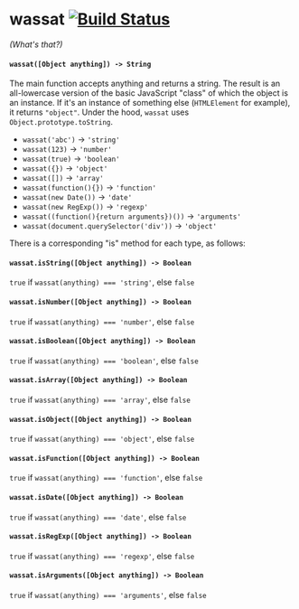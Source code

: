# wassat [![Build Status](https://travis-ci.org/nickb1080/wassat.svg)](https://travis-ci.org/nickb1080/wassat)
_(What's that?)_

#### `wassat([Object anything]) -> String`
The main function accepts anything and returns a string. The result is an all-lowercase version of the basic JavaScript "class" of which the object is an instance. If it's an instance of something else (`HTMLElement` for example), it returns `"object"`. Under the hood, `wassat` uses `Object.prototype.toString`.

- `wassat('abc')` -> `'string'`
- `wassat(123)` -> `'number'`
- `wassat(true)` -> `'boolean'`
- `wassat({})` -> `'object'`
- `wassat([])` -> `'array'`
- `wassat(function(){})` -> `'function'`
- `wassat(new Date())` -> `'date'`
- `wassat(new RegExp())` -> `'regexp'`
- `wassat((function(){return arguments})())` -> `'arguments'`
- `wassat(document.querySelector('div'))` -> `'object'`

There is a corresponding "is" method for each type, as follows:

#### `wassat.isString([Object anything]) -> Boolean`
`true` if `wassat(anything) === 'string'`, else `false`

#### `wassat.isNumber([Object anything]) -> Boolean`
`true` if `wassat(anything) === 'number'`, else `false`

#### `wassat.isBoolean([Object anything]) -> Boolean`
`true` if `wassat(anything) === 'boolean'`, else `false`

#### `wassat.isArray([Object anything]) -> Boolean`
`true` if `wassat(anything) === 'array'`, else `false`

#### `wassat.isObject([Object anything]) -> Boolean`
`true` if `wassat(anything) === 'object'`, else `false`

#### `wassat.isFunction([Object anything]) -> Boolean`
`true` if `wassat(anything) === 'function'`, else `false`

#### `wassat.isDate([Object anything]) -> Boolean`
`true` if `wassat(anything) === 'date'`, else `false`

#### `wassat.isRegExp([Object anything]) -> Boolean`
`true` if `wassat(anything) === 'regexp'`, else `false`

#### `wassat.isArguments([Object anything]) -> Boolean`
`true` if `wassat(anything) === 'arguments'`, else `false`
